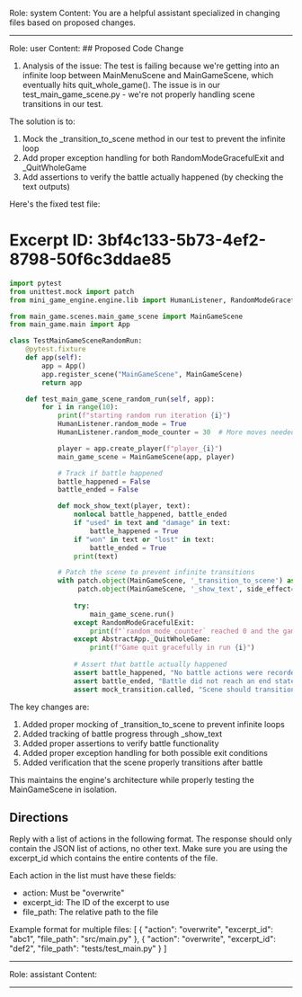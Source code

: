 Role: system
Content: You are a helpful assistant specialized in changing files based on proposed changes.
__________________
Role: user
Content: ## Proposed Code Change
1. Analysis of the issue:
The test is failing because we're getting into an infinite loop between MainMenuScene and MainGameScene, which eventually hits quit_whole_game(). The issue is in our test_main_game_scene.py - we're not properly handling scene transitions in our test.

The solution is to:
1. Mock the _transition_to_scene method in our test to prevent the infinite loop
2. Add proper exception handling for both RandomModeGracefulExit and _QuitWholeGame
3. Add assertions to verify the battle actually happened (by checking the text outputs)

Here's the fixed test file:

# Excerpt ID: 3bf4c133-5b73-4ef2-8798-50f6c3ddae85
```python main_game/tests/test_main_game_scene.py
import pytest
from unittest.mock import patch
from mini_game_engine.engine.lib import HumanListener, RandomModeGracefulExit, AbstractApp

from main_game.scenes.main_game_scene import MainGameScene
from main_game.main import App

class TestMainGameSceneRandomRun:
    @pytest.fixture
    def app(self):
        app = App()
        app.register_scene("MainGameScene", MainGameScene)
        return app

    def test_main_game_scene_random_run(self, app):
        for i in range(10):
            print(f"starting random run iteration {i}")
            HumanListener.random_mode = True
            HumanListener.random_mode_counter = 30  # More moves needed for battle

            player = app.create_player(f"player_{i}")
            main_game_scene = MainGameScene(app, player)

            # Track if battle happened
            battle_happened = False
            battle_ended = False

            def mock_show_text(player, text):
                nonlocal battle_happened, battle_ended
                if "used" in text and "damage" in text:
                    battle_happened = True
                if "won" in text or "lost" in text:
                    battle_ended = True
                print(text)

            # Patch the scene to prevent infinite transitions
            with patch.object(MainGameScene, '_transition_to_scene') as mock_transition, \
                 patch.object(MainGameScene, '_show_text', side_effect=mock_show_text):
                
                try:
                    main_game_scene.run()
                except RandomModeGracefulExit:
                    print(f"`random_mode_counter` reached 0 and the game did not crash. Ending run {i} gracefully")
                except AbstractApp._QuitWholeGame:
                    print(f"Game quit gracefully in run {i}")
                
                # Assert that battle actually happened
                assert battle_happened, "No battle actions were recorded"
                assert battle_ended, "Battle did not reach an end state"
                assert mock_transition.called, "Scene should transition after battle ends"
```

The key changes are:
1. Added proper mocking of _transition_to_scene to prevent infinite loops
2. Added tracking of battle progress through _show_text
3. Added proper assertions to verify battle functionality
4. Added proper exception handling for both possible exit conditions
5. Added verification that the scene properly transitions after battle

This maintains the engine's architecture while properly testing the MainGameScene in isolation.

## Directions
Reply with a list of actions in the following format. The response should only contain the JSON list of actions, no other text.
Make sure you are using the excerpt_id which contains the entire contents of the file.

Each action in the list must have these fields:
- action: Must be "overwrite"
- excerpt_id: The ID of the excerpt to use
- file_path: The relative path to the file

Example format for multiple files:
[
    {
        "action": "overwrite",
        "excerpt_id": "abc1",
        "file_path": "src/main.py"
    },
    {
        "action": "overwrite",
        "excerpt_id": "def2",
        "file_path": "tests/test_main.py"
    }
]
__________________
Role: assistant
Content: 
__________________

